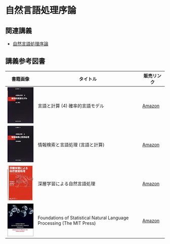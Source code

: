 # 自然言語処理序論
## 関連講義
- [自然言語処理序論](../text/04.html)

## 講義参考図書
|  書籍画像  |  タイトル  |  販売リンク  |
| ---- | ---- |  ----  |
|  ![言語と計算 (4) 確率的言語モデル](./image/02/01.jpg)  |  言語と計算 (4) 確率的言語モデル  |  [Amazon](https://amzn.to/39eejfQ)  |
|  ![情報検索と言語処理 (言語と計算)](./image/02/02.jpg)  |  情報検索と言語処理 (言語と計算)  |  [Amazon](https://amzn.to/2V1xMHW)  |
|  ![深層学習による自然言語処理](./image/02/03.jpg)  |  深層学習による自然言語処理  |  [Amazon](https://amzn.to/33ahMbe)  |
|  ![Foundations of Statistical Natural Language Processing (The MIT Press) ](./image/02/04.jpg)  |  Foundations of Statistical Natural Language Processing (The MIT Press)   |  [Amazon](https://amzn.to/360TodQ)  |